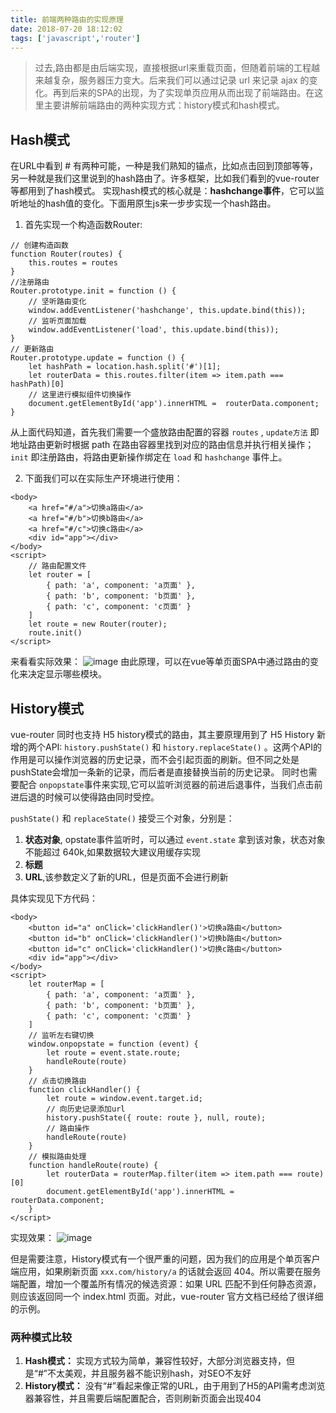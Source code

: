 ```yaml
---
title: 前端两种路由的实现原理
date: 2018-07-20 18:12:02
tags: ['javascript','router']
---
```

>过去,路由都是由后端实现，直接根据url来重载页面，但随着前端的工程越来越复杂，服务器压力变大。后来我们可以通过记录 url 来记录 ajax 的变化。再到后来的SPA的出现，为了实现单页应用从而出现了前端路由。在这里主要讲解前端路由的两种实现方式：history模式和hash模式。


## Hash模式
在URL中看到 # 有两种可能，一种是我们熟知的锚点，比如点击回到顶部等等，另一种就是我们这里说到的hash路由了。许多框架，比如我们看到的vue-router等都用到了hash模式。
实现hash模式的核心就是：**hashchange事件**，它可以监听地址的hash值的变化。下面用原生js来一步步实现一个hash路由。

1. 首先实现一个构造函数Router:

```
// 创建构造函数
function Router(routes) {
    this.routes = routes
}
//注册路由
Router.prototype.init = function () {
    // 坚听路由变化
    window.addEventListener('hashchange', this.update.bind(this));
    // 监听页面加载
    window.addEventListener('load', this.update.bind(this));
}
// 更新路由
Router.prototype.update = function () {
    let hashPath = location.hash.split('#')[1];
    let routerData = this.routes.filter(item => item.path === hashPath)[0]
    // 这里进行模拟组件切换操作
    document.getElementById('app').innerHTML =  routerData.component;
}
```
从上面代码知道，首先我们需要一个盛放路由配置的容器 `routes` , `update方法` 即地址路由更新时根据 path 在路由容器里找到对应的路由信息并执行相关操作；`init` 即注册路由，将路由更新操作绑定在 `load` 和 `hashchange` 事件上。

2. 下面我们可以在实际生产环境进行使用：
```
<body>
    <a href="#/a">切换a路由</a>
    <a href="#/b">切换b路由</a>
    <a href="#/c">切换c路由</a>
    <div id="app"></div>
</body>
<script>
    // 路由配置文件
    let router = [
        { path: 'a', component: 'a页面' },
        { path: 'b', component: 'b页面' },
        { path: 'c', component: 'c页面' }
    ]
    let route = new Router(router);
    route.init()
</script>
```
来看看实际效果：
![image](http://wx4.sinaimg.cn/large/a73bc6a1ly1g523tcdr2sg20ps0g4hdv.gif)
由此原理，可以在vue等单页面SPA中通过路由的变化来决定显示哪些模块。

## History模式
vue-router 同时也支持 H5 history模式的路由，其主要原理用到了 H5 History 新增的两个API: `history.pushState()`  和  `history.replaceState()` 。这两个API的作用是可以操作浏览器的历史记录，而不会引起页面的刷新。但不同之处是pushState会增加一条新的记录，而后者是直接替换当前的历史记录。
同时也需要配合 `onpopstate`事件来实现,它可以监听浏览器的前进后退事件，当我们点击前进后退的时候可以使得路由同时受控。

`pushState()` 和 `replaceState()` 接受三个对象，分别是：
1. **状态对象**,  opstate事件监听时，可以通过 `event.state` 拿到该对象，状态对象不能超过 640k,如果数据较大建议用缓存实现
2. **标题**
3. **URL**,该参数定义了新的URL，但是页面不会进行刷新

具体实现见下方代码：
```
<body>
    <button id="a" onClick='clickHandler()'>切换a路由</button>
    <button id="b" onClick='clickHandler()'>切换b路由</button>
    <button id="c" onClick='clickHandler()'>切换c路由</button>
    <div id="app"></div>
</body>
<script>
    let routerMap = [
        { path: 'a', component: 'a页面' },
        { path: 'b', component: 'b页面' },
        { path: 'c', component: 'c页面' }
    ]
    // 监听左右键切换
    window.onpopstate = function (event) {
        let route = event.state.route;
        handleRoute(route)
    }
    // 点击切换路由
    function clickHandler() {
        let route = window.event.target.id;
        // 向历史记录添加url
        history.pushState({ route: route }, null, route);
        // 路由操作
        handleRoute(route)
    }
    // 模拟路由处理
    function handleRoute(route) {
        let routerData = routerMap.filter(item => item.path === route)[0]
        document.getElementById('app').innerHTML = routerData.component;
    }
</script>
```

实现效果：
![image](http://wx1.sinaimg.cn/large/a73bc6a1ly1g523tdmlfng20ps0g4e83.gif)

但是需要注意，History模式有一个很严重的问题，因为我们的应用是个单页客户端应用，如果刷新页面 `xxx.com/history/a` 的话就会返回 404。所以需要在服务端配置，增加一个覆盖所有情况的候选资源：如果 URL 匹配不到任何静态资源，则应该返回同一个 index.html 页面。对此，vue-router 官方文档已经给了很详细的示例。

### 两种模式比较

1. **Hash模式：** 实现方式较为简单，兼容性较好，大部分浏览器支持，但是“#”不太美观，并且服务器不能识别hash，对SEO不友好
2. **History模式：** 没有“#”看起来像正常的URL，由于用到了H5的API需考虑浏览器兼容性，并且需要后端配置配合，否则刷新页面会出现404



